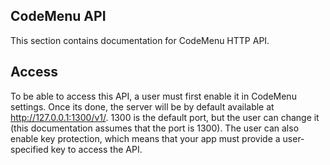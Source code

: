 ## CodeMenu API
This section contains documentation for CodeMenu HTTP API. 

## Access
To be able to access this API, a user must first enable it in CodeMenu settings. Once its done, the server will be by default available at http://127.0.0.1:1300/v1/. 1300 is the default port, but the user can change it (this documentation assumes that the port is 1300). The user can also enable key protection, which means that your app must provide a user-specified key to access the API.